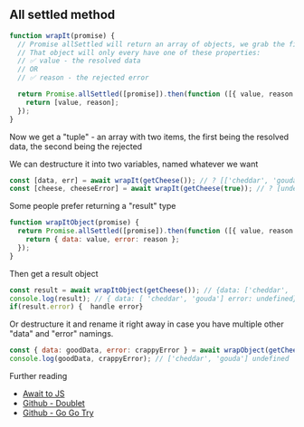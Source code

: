 ## All settled method

```js
function wrapIt(promise) {
  // Promise allSettled will return an array of objects, we grab the first
  // That object will only every have one of these properties:
  // ✅ value - the resolved data
  // OR
  // ✅ reason - the rejected error

  return Promise.allSettled([promise]).then(function ([{ value, reason }]) {
    return [value, reason];
  });
}
```

Now we get a "tuple" - an array with two items, the first being the resolved data, the second being the rejected

We can destructure it into two variables, named whatever we want

```js
const [data, err] = await wrapIt(getCheese()); // ? [['cheddar', 'gouda'], undefined]]
const [cheese, cheeseError] = await wrapIt(getCheese(true)); // ? [undefined, 'Cheese sucks' ]
```

Some people prefer returning a "result" type

```js
function wrapItObject(promise) {
  return Promise.allSettled([promise]).then(function ([{ value, reason }]) {
    return { data: value, error: reason };
  });
}
```

Then get a result object

```js
const result = await wrapItObject(getCheese()); // {data: ['cheddar', 'gouda'] error: undefined}
console.log(result); // { data: [ 'cheddar', 'gouda'] error: undefined}
if(result.error) {  handle error}
```

Or destructure it and rename it right away in case you have multiple other "data" and "error" namings.

```js
const { data: goodData, error: crappyError } = await wrapObject(getCheese());
console.log(goodData, crappyError); // ['cheddar', 'gouda'] undefined
```

Further reading

- [Await to JS](_https://www.npmjs.com/package/await-to-js)
- [Github - Doublet](https://github.com/mats852/doublet)
- [Github - Go Go Try](https://github.com/thelinuxlich/go-go-try)
